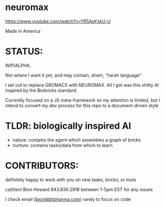 # neuromax

https://www.youtube.com/watch?v=YR5ApYxkU-U

Made in America

# STATUS:

WIP/ALPHA.

Not where I want it yet, and may contain, ahem, "harsh language"

I set out to replace GROMACS with NEUROMAX.
All I got was this shitty AI inspired by the Biobricks standard.

Currently focused on a JS meta-framework so my attention is limited, but
I intend to convert my dev process for this repo to a document-driven style

# TLDR: biologically inspired AI 

- nature: contains the agent which assembles a graph of bricks
- nurture: contains tasks/data from which to learn

# CONTRIBUTORS:

definitely happy to work with you on new tasks, bricks, or tools

call/text Bion Howard 843.830.2918 between 1-5pm EST for any issues

I check email (bion@bitpharma.com) rarely to focus on code
